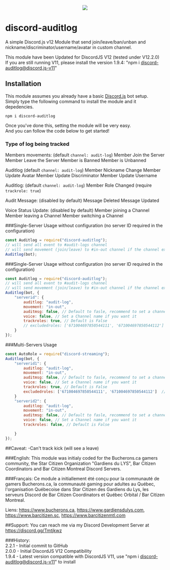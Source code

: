 <p align="center"><a href="https://nodei.co/npm/discord-auditlog/"><img src="https://nodei.co/npm/discord-auditlog.png"></a></p>

# discord-auditlog
A simple Discord.js v12 Module that send join/leave/ban/unban and nickname/discriminator/username/avatar in custom channel.  

This module have been Updated for DiscordJS V12 (tested under V12.2.0)  
If you are still running V11, please install the version 1.9.4: "npm i discord-auditlog@discord.js-v11"  

## Installation
This module assumes you already have a basic [Discord.js](https://discord.js.org/#/) bot setup.  
Simply type the following command to install the module and it depedencies.  
```
npm i discord-auditlog
``` 

Once you've done this, setting the module will be very easy.  
And you can follow the code  below to get started!  

### Type of log being tracked
Members movements: (default `channel: audit-log`)
	Member Join the Server
	Member Leave the Server
	Member is Banned
	Member is Unbanned
	
Auditlog (default `channel: audit-log`)
	Member Nickname Change
	Member Update Avatar
	Member Update Discriminator
	Member Update Username
	
Auditlog: (default `channel: audit-log`)
	Member Role Changed (require `trackrole: true`)
		
	
Audit Message: (disabled by default)
	Message Deleted
	Message Updated

Voice Status Update: (disabled by default)
	Member joining a Channel
	Member leaving a Channel
	Member switching a Channel

		
###Single-Server Usage without configuration (no server ID required in the configuration)
```js
const Auditlog = require("discord-auditlog");
// will send all event to #audit-logs channel
// will send movement (join/leave) to #in-out channel if the channel exist
Auditlog(bot);
```

###Single-Server Usage without configuration (no server ID required in the configuration)
```js
const Auditlog = require("discord-auditlog");
// will send all event to #audit-logs channel
// will send movement (join/leave) to #in-out channel if the channel exist
Auditlog(bot, {
	"serverid": {
		auditlog: "audit-log",	
		movement: "in-out",
		auditmsg: false, // Default to fasle, recommend to set a channel
		voice: false, // Set a Channel name if you want it
		trackroles: true, // Default is False
		// excludedroles: ['671004697850544111', '671004697850544112']  // This is an OPTIONAL array of Roles ID that won't be tracked
	}
});
```

###Multi-Servers Usage 
```js
const AutoRole = require("discord-streaming");
Auditlog(bot, {
	"serverid1": {
		auditlog: "audit-log",
		movement: "in-out",
		auditmsg: false, // Default to fasle, recommend to set a channel
		voice: false, // Set a Channel name if you want it
		trackroles: true, // Default is False
		excludedroles: ['671004697850544111', '671004697850544112']  // This is an OPTIONAL array of Roles ID that won't be tracked
	}
	"serverid2": {
		auditlog: "audit-log",
		movement: "in-out",
		auditmsg: false, // Default to fasle, recommend to set a channel
		voice: false, // Set a Channel name if you want it
		trackroles: false, // Default is False

	}
});
```

##Caveat:
-Can't track kick (will see a leave)  

###English:
This module was initialy coded for the Bucherons.ca gamers community, the Star Citizen Organization "Gardiens du LYS", Bar Citizen Coordinators and Bar Citizen Montreal Discord Servers.  

###Français:
Ce module a initiallement été conçu pour la communauté de gamers Bucherons.ca, la communauté gaming pour adultes au Québec, l'organisation Québecoise dans Star Citizen des Gardiens du Lys, les serveurs Discord de Bar Citizen Coordinators et Québec Orbital / Bar Citizen Montreal.  
  
Liens:  https://www.bucherons.ca, https://www.gardiensdulys.com, https://www.barcitizen.sc, https://www.barcitizenmtl.com  

##Support:
You can reach me via my Discord Development Server at https://discord.gg/Tmtjkwz  

###History:  
2.2.1 - Initial commit to GitHub  
2.0.0 - Initial DiscordJS V12 Compatibility  
1.9.4 - Latest version compatible with DiscordJS V11, use "npm i discord-auditlog@discord.js-v11" to install  